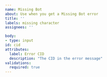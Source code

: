 ```yaml
---
name: Missing Bot
about: Use when you get a Missing Bot error
title: ''
labels: missing character
assignees: ''

body: 
- type: input
id: cid
attributes:
  label: Error CID
  description: "The CID in the error message"
validations:
  required: true
---
```

